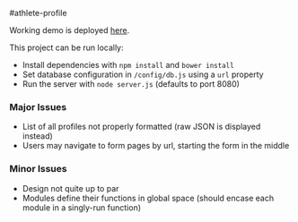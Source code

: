 #athlete-profile

Working demo is deployed [here](104.236.97.183:8080).

This project can be run locally:
* Install dependencies with `npm install` and `bower install`
* Set database configuration in `/config/db.js` using a `url` property
* Run the server with `node server.js` (defaults to port 8080)

### Major Issues

* List of all profiles not properly formatted (raw JSON is displayed instead)
* Users may navigate to form pages by url, starting the form in the middle

### Minor Issues
* Design not quite up to par
* Modules define their functions in global space (should encase each module in a singly-run function)
